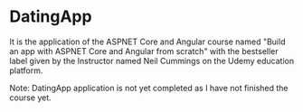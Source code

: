 # DatingApp

It is the application of the ASPNET Core and Angular course named "Build an app with ASPNET Core and Angular from scratch" with the bestseller label 
given by the Instructor named Neil Cummings on the Udemy education platform.

Note:  DatingApp application is not yet completed as I have not finished the course yet.
